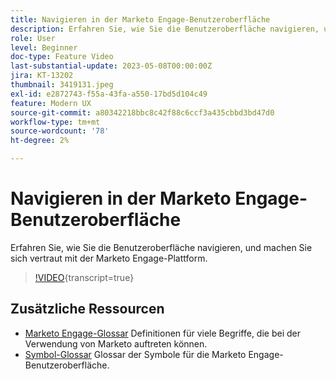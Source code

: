 ```yaml
---
title: Navigieren in der Marketo Engage-Benutzeroberfläche
description: Erfahren Sie, wie Sie die Benutzeroberfläche navigieren, und machen Sie sich vertraut mit der Marketo Engage-Plattform.
role: User
level: Beginner
doc-type: Feature Video
last-substantial-update: 2023-05-08T00:00:00Z
jira: KT-13202
thumbnail: 3419131.jpeg
exl-id: e2872743-f55a-43fa-a550-17bd5d104c49
feature: Modern UX
source-git-commit: a80342218bbc8c42f88c6ccf3a435cbbd3bd47d0
workflow-type: tm+mt
source-wordcount: '78'
ht-degree: 2%

---
```


# Navigieren in der Marketo Engage-Benutzeroberfläche

Erfahren Sie, wie Sie die Benutzeroberfläche navigieren, und machen Sie sich vertraut mit der Marketo Engage-Plattform.

>[!VIDEO](https://video.tv.adobe.com/v/3419131/?learn=on){transcript=true}

## Zusätzliche Ressourcen

* [Marketo Engage-Glossar](https://experienceleague.adobe.com/docs/marketo/using/getting-started-with-marketo/marketo-glossary.html?lang=en)
Definitionen für viele Begriffe, die bei der Verwendung von Marketo auftreten können.
* [Symbol-Glossar](https://experienceleague.adobe.com/docs/marketo/using/product-docs/marketo-engage-modern-ux/icon-glossary.html?lang=en)
Glossar der Symbole für die Marketo Engage-Benutzeroberfläche.
